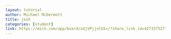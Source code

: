 ```yaml
---
layout: tutorial
author: Michael McDermott
title: josh
categories: [student]
link: https://miro.com/app/board/uXjVPjjvCUI=/?share_link_id=427337527728
---
```


